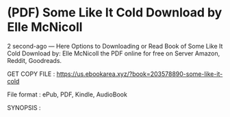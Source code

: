 # (PDF) Some Like It Cold Download by Elle McNicoll

2 second-ago — Here Options to Downloading or Read Book of Some Like It Cold Download by: Elle McNicoll the PDF online for free on Server Amazon, Reddit, Goodreads.

GET COPY FILE : https://us.ebookarea.xyz/?book=203578890-some-like-it-cold

File format : ePub, PDF, Kindle, AudioBook

SYNOPSIS :
